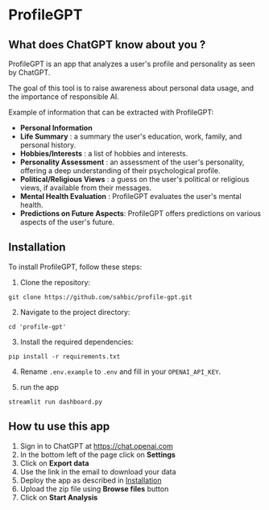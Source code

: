 # ProfileGPT

## What does ChatGPT know about you ?

ProfileGPT is an app that analyzes a user's profile and personality as seen by ChatGPT.

The goal of this tool is to raise awareness about personal data usage, and the importance of responsible AI.

Example of information that can be extracted with ProfileGPT:

- **Personal Information**
- **Life Summary** : a summary the user's education, work, family, and personal history.
- **Hobbies/Interests** : a list of hobbies and interests.
- **Personality Assessment** : an assessment of the user's personality, offering a deep understanding of their psychological profile.
- **Political/Religious Views** : a guess on the user's political or religious views, if available from their messages.
- **Mental Health Evaluation** : ProfileGPT evaluates the user's mental health.
- **Predictions on Future Aspects**: ProfileGPT offers predictions on various aspects of the user's future.

## Installation

To install ProfileGPT, follow these steps:

1. Clone the repository:

```
git clone https://github.com/sahbic/profile-gpt.git
```

2. Navigate to the project directory:

```
cd 'profile-gpt'
```

3. Install the required dependencies:

```
pip install -r requirements.txt
```

4. Rename `.env.example` to `.env` and fill in your `OPENAI_API_KEY`.

5. run the app

```
streamlit run dashboard.py
```

## How tu use this app

1. Sign in to ChatGPT at https://chat.openai.com
2. In the bottom left of the page click on **Settings**
3. Click on **Export data**
4. Use the link in the email to download your data
5. Deploy the app as described in [Installation](#installation)
5. Upload the zip file using **Browse files** button
6. Click on **Start Analysis**